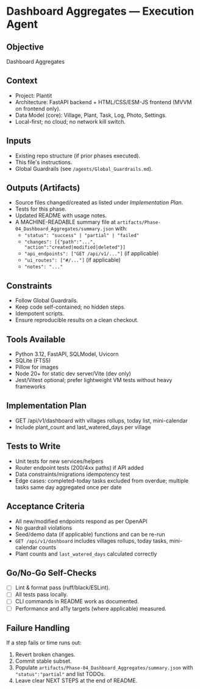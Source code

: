 # Dashboard Aggregates — Execution Agent

## Objective
Dashboard Aggregates

## Context
- Project: Plantit
- Architecture: FastAPI backend + HTML/CSS/ESM-JS frontend (MVVM on frontend only).
- Data Model (core): Village, Plant, Task, Log, Photo, Settings.
- Local-first; no cloud; no network kill switch.

## Inputs
- Existing repo structure (if prior phases executed).
- This file's instructions.
- Global Guardrails (see `/agents/Global_Guardrails.md`).

## Outputs (Artifacts)
- Source files changed/created as listed under _Implementation Plan_.
- Tests for this phase.
- Updated README with usage notes.
- A MACHINE-READABLE summary file at `artifacts/Phase-04_Dashboard_Aggregates/summary.json` with:
  - `"status": "success" | "partial" | "failed"`
  - `"changes": [{"path":"...", "action":"created|modified|deleted"}]`
  - `"api_endpoints": ["GET /api/v1/..."]` (if applicable)
  - `"ui_routes": ["#/..."]` (if applicable)
  - `"notes": "..."`

## Constraints
- Follow Global Guardrails.
- Keep code self-contained; no hidden steps.
- Idempotent scripts.
- Ensure reproducible results on a clean checkout.

## Tools Available
- Python 3.12, FastAPI, SQLModel, Uvicorn
- SQLite (FTS5)
- Pillow for images
- Node 20+ for static dev server/Vite (dev only)
- Jest/Vitest optional; prefer lightweight VM tests without heavy frameworks

## Implementation Plan
- GET /api/v1/dashboard with villages rollups, today list, mini-calendar
- Include plant_count and last_watered_days per village

## Tests to Write
- Unit tests for new services/helpers
- Router endpoint tests (200/4xx paths) if API added
- Data constraints/migrations idempotency test
- Edge cases: completed-today tasks excluded from overdue; multiple tasks same day aggregated once per date

## Acceptance Criteria
- All new/modified endpoints respond as per OpenAPI
- No guardrail violations
- Seed/demo data (if applicable) functions and can be re-run
- `GET /api/v1/dashboard` includes villages rollups, today tasks, mini-calendar counts
- Plant counts and `last_watered_days` calculated correctly

## Go/No-Go Self-Checks
- [ ] Lint & format pass (ruff/black/ESLint).
- [ ] All tests pass locally.
- [ ] CLI commands in README work as documented.
- [ ] Performance and a11y targets (where applicable) measured.

## Failure Handling
If a step fails or time runs out:
1. Revert broken changes.
2. Commit stable subset.
3. Populate `artifacts/Phase-04_Dashboard_Aggregates/summary.json` with `"status":"partial"` and list TODOs.
4. Leave clear NEXT STEPS at the end of README.
